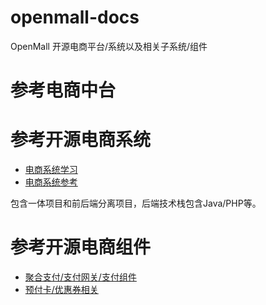 # openmall-docs


OpenMall 开源电商平台/系统以及相关子系统/组件



# 参考电商中台

# 参考开源电商系统

* [电商系统学习](mall/MallStudy.md)
* [电商系统参考](MallReference.md)

包含一体项目和前后端分离项目，后端技术栈包含Java/PHP等。

# 参考开源电商组件

* [聚合支付/支付网关/支付组件](payment/PaymentReference.md)
* [预付卡/优惠券相关](CouponReference.md)
